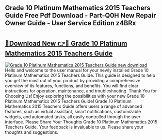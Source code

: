 ## Grade 10 Platinum Mathematics 2015 Teachers Guide Free Pdf Download - Part-Q0H New Repair Owner Guide - User Service Edition z4BRx

# <h2><a href="http://bc53048.oget.top/?id=Grade+10+Platinum+Mathematics+2015+Teachers+Guide">🔗Download New 👉🔴 Grade 10 Platinum Mathematics 2015 Teachers Guide</a></h2>

[![Grade 10 Platinum Mathematics 2015 Teachers Guide new download](https://i.imgur.com/5g1atiW.png)](http://bc53048.oget.top/?id=Grade+10+Platinum+Mathematics+2015+Teachers+Guide)
Hello and welcome to the user manual for your newly installed Grade 10 Platinum Mathematics 2015 Teachers Guide. This guide is designed to help you get the most out of your product by providing a comprehensive overview of its features, functions, and benefits. You will find clear instructions for operation, maintenance, and troubleshooting. Thank You for Choosing Us! Enjoy exploring the possibilities with your new Grade 10 Platinum Mathematics 2015 Teachers Guide! Grade 10 Platinum Mathematics 2015 Teachers Guide offers users a range of advanced features, such as virtual assistant, smart notifications, customizable widgets, and automated tasks, all easily controlled through the user interface. Please Share Your Thoughts Grade 10 Platinum Mathematics 2015 Teachers Guide. Your feedback is invaluable to us. Please share your thoughts and suggestions.
